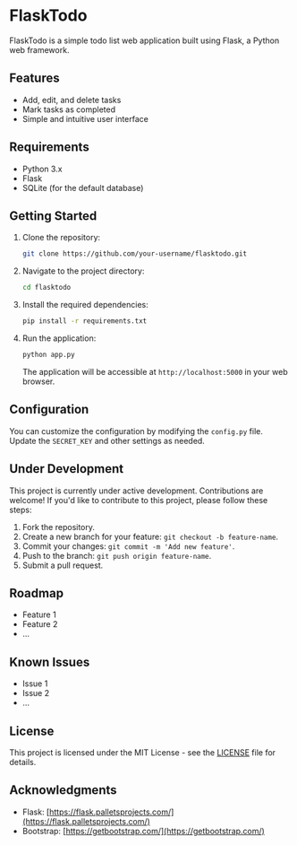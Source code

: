 # FlaskTodo

FlaskTodo is a simple todo list web application built using Flask, a Python web framework.

## Features

- Add, edit, and delete tasks
- Mark tasks as completed
- Simple and intuitive user interface

## Requirements

- Python 3.x
- Flask
- SQLite (for the default database)

## Getting Started

1. Clone the repository:

    ```bash
    git clone https://github.com/your-username/flasktodo.git
    ```

2. Navigate to the project directory:

    ```bash
    cd flasktodo
    ```

3. Install the required dependencies:

    ```bash
    pip install -r requirements.txt
    ```

4. Run the application:

    ```bash
    python app.py
    ```

    The application will be accessible at `http://localhost:5000` in your web browser.

## Configuration

You can customize the configuration by modifying the `config.py` file. Update the `SECRET_KEY` and other settings as needed.

## Under Development

This project is currently under active development. Contributions are welcome! If you'd like to contribute to this project, please follow these steps:

1. Fork the repository.
2. Create a new branch for your feature: `git checkout -b feature-name`.
3. Commit your changes: `git commit -m 'Add new feature'`.
4. Push to the branch: `git push origin feature-name`.
5. Submit a pull request.

## Roadmap

- Feature 1
- Feature 2
- ...

## Known Issues

- Issue 1
- Issue 2
- ...

## License

This project is licensed under the MIT License - see the [LICENSE](LICENSE) file for details.

## Acknowledgments

- Flask: [https://flask.palletsprojects.com/](https://flask.palletsprojects.com/)
- Bootstrap: [https://getbootstrap.com/](https://getbootstrap.com/)

